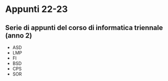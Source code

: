 # Appunti 22-23
## Serie di appunti del corso di informatica triennale (anno 2)
* ASD
* LMP
* FI
* BSD
* CPS
* SOR

